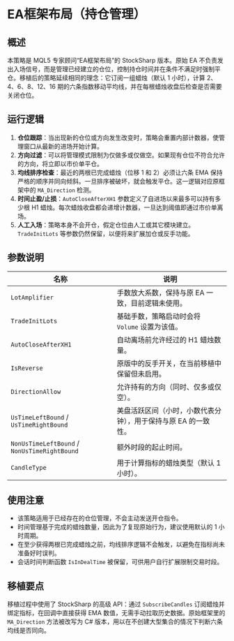 # EA框架布局（持仓管理）

## 概述

本策略是 MQL5 专家顾问“EA框架布局”的 StockSharp 版本。原始 EA 不负责发出入场信号，而是管理已经建立的仓位，控制持仓时间并在条件不满足时强制平仓。移植后的策略延续相同的理念：它订阅一组蜡烛（默认 1 小时），计算 2、4、6、8、12、16 期的六条指数移动平均线，并在每根蜡烛收盘后检查是否需要关闭仓位。

## 运行逻辑

1. **仓位跟踪**：当出现新的仓位或方向发生改变时，策略会重置内部计数器，使管理窗口从最新的进场开始计算。
2. **方向过滤**：可以将管理模式限制为仅做多或仅做空。如果现有仓位不符合允许的方向，将立即以市价单平仓。
3. **均线排序检查**：最近的两根已完成蜡烛（位移 1 和 2）必须让六条 EMA 保持严格的顺序并同向倾斜。一旦排序被破坏，就会触发平仓。这一逻辑对应原框架中的 `MA_Direction` 检测。
4. **时间止盈/止损**：`AutoCloseAfterXH1` 参数定义了自进场以来最多可以持有多少根 H1 蜡烛。每次蜡烛收盘都会递增计数器，一旦达到阈值即通过市价单离场。
5. **人工入场**：策略本身不会开仓，假定仓位由人工或其它模块建立。`TradeInitLots` 等参数仍然保留，以便将来扩展加仓或反手功能。

## 参数说明

| 名称 | 说明 |
| --- | --- |
| `LotAmplifier` | 手数放大系数，保持与原 EA 一致，目前逻辑未使用。 |
| `TradeInitLots` | 基础手数，策略启动时会将 `Volume` 设置为该值。 |
| `AutoCloseAfterXH1` | 自动离场前允许经过的 H1 蜡烛数量。 |
| `IsReverse` | 原版中的反手开关，在当前移植中保留但未启用。 |
| `DirectionAllow` | 允许持有的方向（同时、仅多或仅空）。 |
| `UsTimeLeftBound` / `UsTimeRightBound` | 美盘活跃区间（小时，小数代表分钟），用于保持与原 EA 的一致性。 |
| `NonUsTimeLeftBound` / `NonUsTimeRightBound` | 额外时段的起止时间。 |
| `CandleType` | 用于计算指标的蜡烛类型（默认 1 小时）。 |

## 使用注意

* 该策略适用于已经存在的仓位管理，不会主动发送开仓指令。
* 时间管理基于完成的蜡烛数量，因此为了复现原始行为，建议使用默认的 1 小时周期。
* 在至少获得两根已完成蜡烛之前，均线排序逻辑不会触发，以避免在指标尚未准备好时误判。
* 会话时间判断函数 `IsInDealTime` 被保留，可供用户自行扩展限制交易时段。

## 移植要点

移植过程中使用了 StockSharp 的高级 API：通过 `SubscribeCandles` 订阅蜡烛并绑定指标，在回调中直接获得 EMA 数值，无需手动拉取历史数据。原始框架里的 `MA_Direction` 方法被改写为 C# 版本，用以在不创建大型集合的情况下判断六条均线是否同向。
